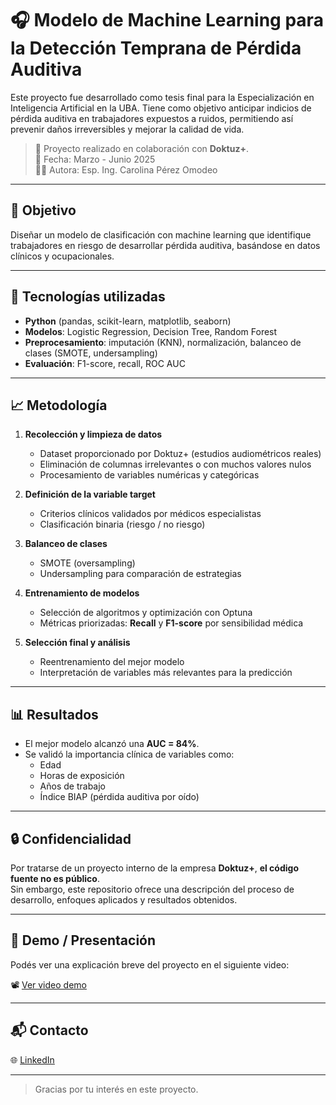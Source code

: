 # 🎧 Modelo de Machine Learning para la Detección Temprana de Pérdida Auditiva

Este proyecto fue desarrollado como tesis final para la Especialización en Inteligencia Artificial en la UBA. Tiene como objetivo anticipar indicios de pérdida auditiva en trabajadores expuestos a ruidos, permitiendo así prevenir daños irreversibles y mejorar la calidad de vida.

> 🏥 Proyecto realizado en colaboración con **Doktuz+**.  
> 📅 Fecha: Marzo - Junio 2025  
> 👩‍💻 Autora: Esp. Ing. Carolina Pérez Omodeo

---

## 🎯 Objetivo

Diseñar un modelo de clasificación con machine learning que identifique trabajadores en riesgo de desarrollar pérdida auditiva, basándose en datos clínicos y ocupacionales.

---

## 🧪 Tecnologías utilizadas

- **Python** (pandas, scikit-learn, matplotlib, seaborn)
- **Modelos**: Logistic Regression, Decision Tree, Random Forest
- **Preprocesamiento**: imputación (KNN), normalización, balanceo de clases (SMOTE, undersampling)
- **Evaluación**: F1-score, recall, ROC AUC

---

## 📈 Metodología

1. **Recolección y limpieza de datos**
   - Dataset proporcionado por Doktuz+ (estudios audiométricos reales)
   - Eliminación de columnas irrelevantes o con muchos valores nulos
   - Procesamiento de variables numéricas y categóricas

2. **Definición de la variable target**
   - Criterios clínicos validados por médicos especialistas
   - Clasificación binaria (riesgo / no riesgo)

3. **Balanceo de clases**
   - SMOTE (oversampling)
   - Undersampling para comparación de estrategias

4. **Entrenamiento de modelos**
   - Selección de algoritmos y optimización con Optuna
   - Métricas priorizadas: **Recall** y **F1-score** por sensibilidad médica

5. **Selección final y análisis**
   - Reentrenamiento del mejor modelo
   - Interpretación de variables más relevantes para la predicción

---

## 📊 Resultados

- El mejor modelo alcanzó una **AUC = 84%**.
- Se validó la importancia clínica de variables como:
  - Edad
  - Horas de exposición
  - Años de trabajo
  - Índice BIAP (pérdida auditiva por oído)

---

## 🔒 Confidencialidad

Por tratarse de un proyecto interno de la empresa **Doktuz+**, **el código fuente no es público**.  
Sin embargo, este repositorio ofrece una descripción del proceso de desarrollo, enfoques aplicados y resultados obtenidos.

---

## 🎥 Demo / Presentación

Podés ver una explicación breve del proyecto en el siguiente video:

📽️ [Ver video demo](media/demo-video.mp4)

---

## 📬 Contacto

🌐 [LinkedIn](https://www.linkedin.com/in/carolina-omodeo)

---

> Gracias por tu interés en este proyecto.
